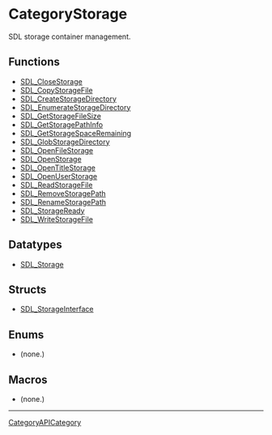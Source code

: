 # CategoryStorage

SDL storage container management.

<!-- END CATEGORY DOCUMENTATION -->

## Functions

<!-- DO NOT HAND-EDIT CATEGORY LISTS, THEY ARE AUTOGENERATED AND WILL BE OVERWRITTEN, BASED ON TAGS IN INDIVIDUAL PAGE FOOTERS. EDIT THOSE INSTEAD. -->
<!-- BEGIN CATEGORY LIST: CategoryStorage, CategoryAPIFunction -->
- [SDL_CloseStorage](SDL_CloseStorage)
- [SDL_CopyStorageFile](SDL_CopyStorageFile)
- [SDL_CreateStorageDirectory](SDL_CreateStorageDirectory)
- [SDL_EnumerateStorageDirectory](SDL_EnumerateStorageDirectory)
- [SDL_GetStorageFileSize](SDL_GetStorageFileSize)
- [SDL_GetStoragePathInfo](SDL_GetStoragePathInfo)
- [SDL_GetStorageSpaceRemaining](SDL_GetStorageSpaceRemaining)
- [SDL_GlobStorageDirectory](SDL_GlobStorageDirectory)
- [SDL_OpenFileStorage](SDL_OpenFileStorage)
- [SDL_OpenStorage](SDL_OpenStorage)
- [SDL_OpenTitleStorage](SDL_OpenTitleStorage)
- [SDL_OpenUserStorage](SDL_OpenUserStorage)
- [SDL_ReadStorageFile](SDL_ReadStorageFile)
- [SDL_RemoveStoragePath](SDL_RemoveStoragePath)
- [SDL_RenameStoragePath](SDL_RenameStoragePath)
- [SDL_StorageReady](SDL_StorageReady)
- [SDL_WriteStorageFile](SDL_WriteStorageFile)
<!-- END CATEGORY LIST -->

## Datatypes

<!-- DO NOT HAND-EDIT CATEGORY LISTS, THEY ARE AUTOGENERATED AND WILL BE OVERWRITTEN, BASED ON TAGS IN INDIVIDUAL PAGE FOOTERS. EDIT THOSE INSTEAD. -->
<!-- BEGIN CATEGORY LIST: CategoryStorage, CategoryAPIDatatype -->
- [SDL_Storage](SDL_Storage)
<!-- END CATEGORY LIST -->

## Structs

<!-- DO NOT HAND-EDIT CATEGORY LISTS, THEY ARE AUTOGENERATED AND WILL BE OVERWRITTEN, BASED ON TAGS IN INDIVIDUAL PAGE FOOTERS. EDIT THOSE INSTEAD. -->
<!-- BEGIN CATEGORY LIST: CategoryStorage, CategoryAPIStruct -->
- [SDL_StorageInterface](SDL_StorageInterface)
<!-- END CATEGORY LIST -->

## Enums

<!-- DO NOT HAND-EDIT CATEGORY LISTS, THEY ARE AUTOGENERATED AND WILL BE OVERWRITTEN, BASED ON TAGS IN INDIVIDUAL PAGE FOOTERS. EDIT THOSE INSTEAD. -->
<!-- BEGIN CATEGORY LIST: CategoryStorage, CategoryAPIEnum -->
- (none.)
<!-- END CATEGORY LIST -->

## Macros

<!-- DO NOT HAND-EDIT CATEGORY LISTS, THEY ARE AUTOGENERATED AND WILL BE OVERWRITTEN, BASED ON TAGS IN INDIVIDUAL PAGE FOOTERS. EDIT THOSE INSTEAD. -->
<!-- BEGIN CATEGORY LIST: CategoryStorage, CategoryAPIMacro -->
- (none.)
<!-- END CATEGORY LIST -->


----
[CategoryAPICategory](CategoryAPICategory)


